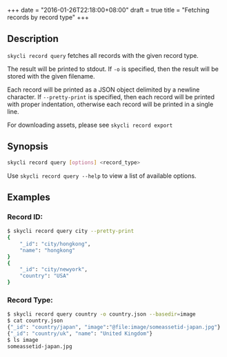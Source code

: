 +++
date = "2016-01-26T22:18:00+08:00"
draft = true
title = "Fetching records by record type"
+++

## Description
`skycli record query` fetches all records with the given record type.

The result will be printed to stdout. If `-o` is specified, then the result will be stored with the given filename.

Each record will be printed as a JSON object delimited by a newline character. If `--pretty-print` is specified, then each record will be printed with proper indentation, otherwise each record will be printed in a single line.

For downloading assets, please see `skycli record export`

## Synopsis

```bash
skycli record query [options] <record_type>
```

Use `skycli record query --help` to view a list of available options.

## Examples

### Record ID:
```bash
$ skycli record query city --pretty-print
{
    "_id": "city/hongkong",
    "name": "hongkong"
}
{
    "_id": "city/newyork",
    "country": "USA"
}
```

### Record Type:
```bash
$ skycli record query country -o country.json --basedir=image
$ cat country.json
{"_id": "country/japan", "image":"@file:image/someassetid-japan.jpg"}
{"_id": "country/uk", "name": "United Kingdom"}
$ ls image
someassetid-japan.jpg
```
